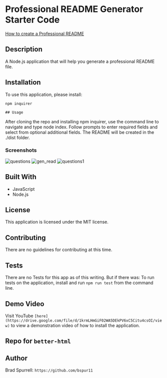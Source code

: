# Professional README Generator Starter Code

[How to create a Professional README](./readme-guide.md)

## Description
A Node.js application that will help you generate a professional README file.

## Installation
To use this application, please install: 
```
npm inquirer
```
    ## Usage
After cloning the repo and installing npm inquirer, use the command line to navigate and type node index. Follow prompts to enter required fields and select from optional additional fields. The README will be created in the ./dist folder. 

    
### Screenshots

![questions](https://user-images.githubusercontent.com/63411329/117542053-ed165480-afe4-11eb-8d66-89a7e29081d4.png)
![gen_read](https://user-images.githubusercontent.com/63411329/117542127-5a29ea00-afe5-11eb-9ddc-4a8d1123f49a.png)
![questions1](https://user-images.githubusercontent.com/63411329/117542312-28fde980-afe6-11eb-9d0a-d3199b4203f2.png)



## Built With

* JavaScript
* Node.js

## License
This application is licensed under the MIT license.
    
## Contributing
There are no guidelines for contributing at this time.
    
## Tests
There are no Tests for this app as of this writing.
But if there was:
To run tests on the application, install
and run `npm run test` from the command line.

## Demo Video
Visit YouTube `[here](https://drive.google.com/file/d/1krmLHmGiF02WA5DEkPV6xC5Citu4csOI/view)` to view a demonstration video of how to install the application.

## Repo for `better-html`

## Author
Brad Spurrell: `https://github.com/bspur11`
